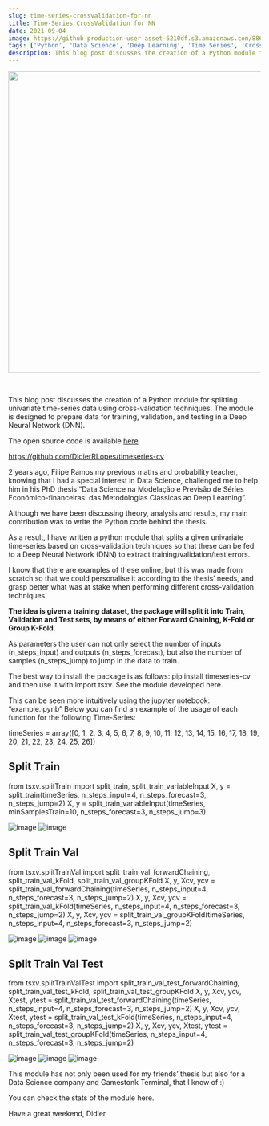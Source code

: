 ```yaml
---
slug: time-series-crossvalidation-for-nn
title: Time-Series CrossValidation for NN
date: 2021-09-04
image: https://github-production-user-asset-6210df.s3.amazonaws.com/88618738/280496785-19a411e1-bb34-44bf-a9b8-b2a3ba4dd5f6.png
tags: ['Python', 'Data Science', 'Deep Learning', 'Time Series', 'Cross Validation', 'Neural Networks']
description: This blog post discusses the creation of a Python module for splitting univariate time-series data using cross-validation techniques. The module is designed to prepare data for training, validation, and testing in a Deep Neural Network (DNN).
---
```


<p align="center">
    <img width="600" src="https://github-production-user-asset-6210df.s3.amazonaws.com/88618738/280496785-19a411e1-bb34-44bf-a9b8-b2a3ba4dd5f6.png"/>
</p>

<br />

This blog post discusses the creation of a Python module for splitting univariate time-series data using cross-validation techniques. The module is designed to prepare data for training, validation, and testing in a Deep Neural Network (DNN).

The open source code is available [here](https://github.com/DidierRLopes/timeseries-cv).

<!-- truncate -->

<div style={{borderTop: '1px solid #21af90', margin: '1.5em 0'}} />

https://github.com/DidierRLopes/timeseries-cv

2 years ago, Filipe Ramos my previous maths and probability teacher, knowing that I had a special interest in Data Science, challenged me to help him in his PhD thesis “Data Science na Modelação e Previsão de Séries Económico-financeiras: das Metodologias Clássicas ao Deep Learning”.

Although we have been discussing theory, analysis and results, my main contribution was to write the Python code behind the thesis.

As a result, I have written a python module that splits a given univariate time-series based on cross-validation techniques so that these can be fed to a Deep Neural Network (DNN) to extract training/validation/test errors.

I know that there are examples of these online, but this was made from scratch so that we could personalise it according to the thesis’ needs, and grasp better what was at stake when performing different cross-validation techniques.

**The idea is given a training dataset, the package will split it into Train, Validation and Test sets, by means of either Forward Chaining, K-Fold or Group K-Fold.**

As parameters the user can not only select the number of inputs (n_steps_input) and outputs (n_steps_forecast), but also the number of samples (n_steps_jump) to jump in the data to train.

The best way to install the package is as follows: pip install timeseries-cv and then use it with import tsxv. See the module developed here.

This can be seen more intuitively using the jupyter notebook: “example.ipynb” Below you can find an example of the usage of each function for the following Time-Series:

timeSeries = array([0, 1, 2, 3, 4, 5, 6, 7, 8, 9, 10, 11, 12, 13, 14, 15, 16, 17, 18, 19, 20, 21, 22, 23, 24, 25, 26])

## Split Train
from tsxv.splitTrain import 
split_train, 
split_train_variableInput
X, y = split_train(timeSeries, n_steps_input=4, n_steps_forecast=3, n_steps_jump=2)
X, y = split_train_variableInput(timeSeries, minSamplesTrain=10, n_steps_forecast=3, n_steps_jump=3)

![image](https://github.com/Meg1211/my-website/assets/88618738/ed1e87cf-677b-4e45-8885-eeea806b9e46)
![image](https://github.com/Meg1211/my-website/assets/88618738/9485b3c7-ee78-4de4-888c-73f857bcfaff)

## Split Train Val

from tsxv.splitTrainVal import 
split_train_val_forwardChaining, 
split_train_val_kFold, 
split_train_val_groupKFold
X, y, Xcv, ycv = split_train_val_forwardChaining(timeSeries, n_steps_input=4, n_steps_forecast=3, n_steps_jump=2)
X, y, Xcv, ycv = split_train_val_kFold(timeSeries, n_steps_input=4, n_steps_forecast=3, n_steps_jump=2)
X, y, Xcv, ycv = split_train_val_groupKFold(timeSeries, n_steps_input=4, n_steps_forecast=3, n_steps_jump=2)

![image](https://github.com/Meg1211/my-website/assets/88618738/567aa0f6-da16-4320-9c25-bfc9c8175221)
![image](https://github.com/Meg1211/my-website/assets/88618738/220c0c44-f3ef-4055-a94b-2561945fe93f)
![image](https://github.com/Meg1211/my-website/assets/88618738/24cfab68-28cb-4652-9196-fa53ac8d3ed4)

## Split Train Val Test

from tsxv.splitTrainValTest import split_train_val_test_forwardChaining, 
split_train_val_test_kFold,
split_train_val_test_groupKFold
X, y, Xcv, ycv, Xtest, ytest = split_train_val_test_forwardChaining(timeSeries, n_steps_input=4, n_steps_forecast=3, n_steps_jump=2)
X, y, Xcv, ycv, Xtest, ytest = split_train_val_test_kFold(timeSeries, n_steps_input=4, n_steps_forecast=3, n_steps_jump=2)
X, y, Xcv, ycv, Xtest, ytest = split_train_val_test_groupKFold(timeSeries, n_steps_input=4, n_steps_forecast=3, n_steps_jump=2)

![image](https://github.com/Meg1211/my-website/assets/88618738/745831b0-1146-407a-8a09-de0d3a728ae4)
![image](https://github.com/Meg1211/my-website/assets/88618738/35574b90-23ad-4014-b7f9-739e8632a9bb)
![image](https://github.com/Meg1211/my-website/assets/88618738/19a411e1-bb34-44bf-a9b8-b2a3ba4dd5f6)

This module has not only been used for my friends’ thesis but also for a Data Science company and Gamestonk Terminal, that I know of :)

You can check the stats of the module here.

Have a great weekend,
Didier

